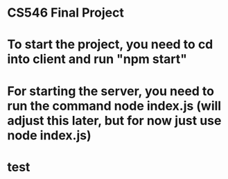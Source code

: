 # CS546 Final Project

# To start the project, you need to cd into client and run "npm start" 
# For starting the server, you need to run the command node index.js (will adjust this later, but for now just use node index.js)
# test
